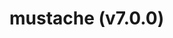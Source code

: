 # mustache (v7.0.0)



<!-- Generated by documentation.js. Update this documentation by updating the source code. -->
